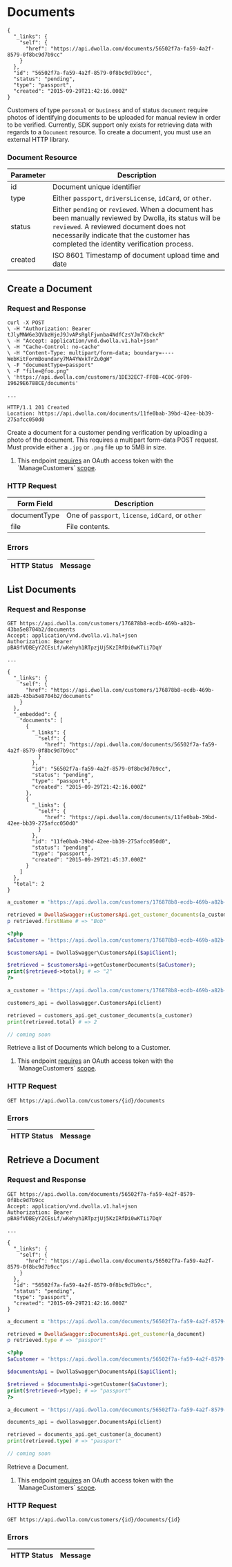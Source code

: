 # Documents

```noselect
{
  "_links": {
    "self": {
      "href": "https://api.dwolla.com/documents/56502f7a-fa59-4a2f-8579-0f8bc9d7b9cc"
    }
  },
  "id": "56502f7a-fa59-4a2f-8579-0f8bc9d7b9cc",
  "status": "pending",
  "type": "passport",
  "created": "2015-09-29T21:42:16.000Z"
}
```

Customers of type `personal` or `business` and of status `document` require photos of identifying documents to be uploaded for manual review in order to be verified. Currently, SDK support only exists for retrieving data with regards to a `Document` resource. To create a document, you must use an external HTTP library.

### Document Resource

| Parameter | Description
|-----------|------------|
|id | Document unique identifier 
|type | Either `passport`, `driversLicense`, `idCard`, or `other`.
|status| Either `pending` or `reviewed`.  When a document has been manually reviewed by Dwolla, its status will be `reviewed`.  A reviewed document does not necessarily indicate that the customer has completed the identity verification process.
| created | ISO 8601 Timestamp of document upload time and date


## Create a Document

### Request and Response

```noselect
curl -X POST 
\ -H "Authorization: Bearer tJlyMNW6e3QVbzHjeJ9JvAPsRglFjwnba4NdfCzsYJm7XbckcR" 
\ -H "Accept: application/vnd.dwolla.v1.hal+json" 
\ -H "Cache-Control: no-cache" 
\ -H "Content-Type: multipart/form-data; boundary=----WebKitFormBoundary7MA4YWxkTrZu0gW" 
\ -F "documentType=passport" 
\ -F "file=@foo.png" 
\ 'https://api.dwolla.com/customers/1DE32EC7-FF0B-4C0C-9F09-19629E6788CE/documents'

...

HTTP/1.1 201 Created
Location: https://api.dwolla.com/documents/11fe0bab-39bd-42ee-bb39-275afcc050d0
```

Create a document for a customer pending verification by uploading a photo of the document.  This requires a multipart form-data POST request.  Must provide either a `.jpg` or `.png` file up to 5MB in size.

<ol class="alerts">
    <li class="alert icon-alert-alert">This endpoint <a href="#authentication">requires</a> an OAuth access token with the `ManageCustomers` <a href="#oauth-scopes">scope</a>.</li>
</ol>

### HTTP Request

|Form Field| Description|
|----------|-------------|
| documentType | One of `passport`, `license`, `idCard`, or `other` |
| file | File contents.

### Errors
| HTTP Status | Message |
|--------------|-------------|

## List Documents

### Request and Response

```raw
GET https://api.dwolla.com/customers/176878b8-ecdb-469b-a82b-43ba5e8704b2/documents
Accept: application/vnd.dwolla.v1.hal+json
Authorization: Bearer pBA9fVDBEyYZCEsLf/wKehyh1RTpzjUj5KzIRfDi0wKTii7DqY

...

{
  "_links": {
    "self": {
      "href": "https://api.dwolla.com/customers/176878b8-ecdb-469b-a82b-43ba5e8704b2/documents"
    }
  },
  "_embedded": {
    "documents": [
      {
        "_links": {
          "self": {
            "href": "https://api.dwolla.com/documents/56502f7a-fa59-4a2f-8579-0f8bc9d7b9cc"
          }
        },
        "id": "56502f7a-fa59-4a2f-8579-0f8bc9d7b9cc",
        "status": "pending",
        "type": "passport",
        "created": "2015-09-29T21:42:16.000Z"
      },
      {
        "_links": {
          "self": {
            "href": "https://api.dwolla.com/documents/11fe0bab-39bd-42ee-bb39-275afcc050d0"
          }
        },
        "id": "11fe0bab-39bd-42ee-bb39-275afcc050d0",
        "status": "pending",
        "type": "passport",
        "created": "2015-09-29T21:45:37.000Z"
      }
    ]
  },
  "total": 2
}
```
```ruby
a_customer = 'https://api.dwolla.com/customers/176878b8-ecdb-469b-a82b-43ba5e8704b2/documents'

retrieved = DwollaSwagger::CustomersApi.get_customer_documents(a_customer)
p retrieved.firstName # => "Bob"
```
```php
<?php
$aCustomer = 'https://api.dwolla.com/customers/176878b8-ecdb-469b-a82b-43ba5e8704b2/documents';

$customersApi = DwollaSwagger\CustomersApi($apiClient);

$retrieved = $customersApi->getCustomerDocuments($aCustomer);
print($retrieved->total); # => "2"
?>
```
```python
a_customer = 'https://api.dwolla.com/customers/176878b8-ecdb-469b-a82b-43ba5e8704b2/documents'

customers_api = dwollaswagger.CustomersApi(client)

retrieved = customers_api.get_customer_documents(a_customer)
print(retrieved.total) # => 2
```
```javascript
// coming soon
```

Retrieve a list of Documents which belong to a Customer. 

<ol class="alerts">
    <li class="alert icon-alert-alert">This endpoint <a href="#authentication">requires</a> an OAuth access token with the `ManageCustomers` <a href="#oauth-scopes">scope</a>.</li>
</ol>

### HTTP Request
`GET https://api.dwolla.com/customers/{id}/documents`

### Errors
| HTTP Status | Message |
|--------------|-------------|

## Retrieve a Document

### Request and Response

```raw
GET https://api.dwolla.com/documents/56502f7a-fa59-4a2f-8579-0f8bc9d7b9cc
Accept: application/vnd.dwolla.v1.hal+json
Authorization: Bearer pBA9fVDBEyYZCEsLf/wKehyh1RTpzjUj5KzIRfDi0wKTii7DqY

...

{
  "_links": {
    "self": {
      "href": "https://api.dwolla.com/documents/56502f7a-fa59-4a2f-8579-0f8bc9d7b9cc"
    }
  },
  "id": "56502f7a-fa59-4a2f-8579-0f8bc9d7b9cc",
  "status": "pending",
  "type": "passport",
  "created": "2015-09-29T21:42:16.000Z"
}
```
```ruby
a_document = 'https://api.dwolla.com/documents/56502f7a-fa59-4a2f-8579-0f8bc9d7b9cc'

retrieved = DwollaSwagger::DocumentsApi.get_customer(a_document)
p retrieved.type # => "passport"
```
```php
<?php
$aCustomer = 'https://api.dwolla.com/documents/56502f7a-fa59-4a2f-8579-0f8bc9d7b9cc';

$documentsApi = DwollaSwagger\DocumentsApi($apiClient);

$retrieved = $documentsApi->getCustomer($aCustomer);
print($retrieved->type); # => "passport"
?>
```
```python
a_document = 'https://api.dwolla.com/documents/56502f7a-fa59-4a2f-8579-0f8bc9d7b9cc'

documents_api = dwollaswagger.DocumentsApi(client)

retrieved = documents_api.get_customer(a_document)
print(retrieved.type) # => "passport"
```
```javascript
// coming soon
```

Retrieve a Document.

<ol class="alerts">
    <li class="alert icon-alert-alert">This endpoint <a href="#authentication">requires</a> an OAuth access token with the `ManageCustomers` <a href="#oauth-scopes">scope</a>.</li>
</ol>

### HTTP Request
`GET https://api.dwolla.com/customers/{id}/documents/{id}`

### Errors
| HTTP Status | Message |
|--------------|-------------|